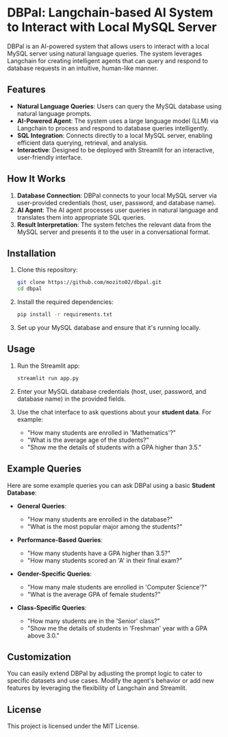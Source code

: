 # DBPal: Langchain-based AI System to Interact with Local MySQL Server

DBPal is an AI-powered system that allows users to interact with a local MySQL server using natural language queries. The system leverages Langchain for creating intelligent agents that can query and respond to database requests in an intuitive, human-like manner.

## Features

- **Natural Language Queries**: Users can query the MySQL database using natural language prompts.
- **AI-Powered Agent**: The system uses a large language model (LLM) via Langchain to process and respond to database queries intelligently.
- **SQL Integration**: Connects directly to a local MySQL server, enabling efficient data querying, retrieval, and analysis.
- **Interactive**: Designed to be deployed with Streamlit for an interactive, user-friendly interface.

## How It Works

1. **Database Connection**: DBPal connects to your local MySQL server via user-provided credentials (host, user, password, and database name).
2. **AI Agent**: The AI agent processes user queries in natural language and translates them into appropriate SQL queries.
3. **Result Interpretation**: The system fetches the relevant data from the MySQL server and presents it to the user in a conversational format.

## Installation

1. Clone this repository:
   ```bash
   git clone https://github.com/mozito02/dbpal.git
   cd dbpal
   ```

2. Install the required dependencies:
   ```bash
   pip install -r requirements.txt
   ```

3. Set up your MySQL database and ensure that it's running locally.

## Usage

1. Run the Streamlit app:
   ```bash
   streamlit run app.py
   ```

2. Enter your MySQL database credentials (host, user, password, and database name) in the provided fields.


3. Use the chat interface to ask questions about your **student data**. For example:
   - "How many students are enrolled in 'Mathematics'?"
   - "What is the average age of the students?"
   - "Show me the details of students with a GPA higher than 3.5."

## Example Queries

Here are some example queries you can ask DBPal using a basic **Student Database**:

- **General Queries**: 
   - "How many students are enrolled in the database?"
   - "What is the most popular major among the students?"

- **Performance-Based Queries**: 
   - "How many students have a GPA higher than 3.5?"
   - "How many students scored an 'A' in their final exam?"

- **Gender-Specific Queries**: 
   - "How many male students are enrolled in 'Computer Science'?"
   - "What is the average GPA of female students?"

- **Class-Specific Queries**: 
   - "How many students are in the 'Senior' class?"
   - "Show me the details of students in 'Freshman' year with a GPA above 3.0."

## Customization

You can easily extend DBPal by adjusting the prompt logic to cater to specific datasets and use cases. Modify the agent's behavior or add new features by leveraging the flexibility of Langchain and Streamlit.

## License

This project is licensed under the MIT License.
